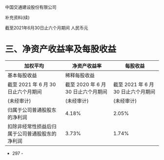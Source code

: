中国交通建设股份有限公司

补充资料(续)

截至2021年6月30日止六个月期间 人民币元

# 三、净资产收益率及每股收益

|加权平均|净资产收益率|每股收益|
|---|---|---|
|基本每股收益|稀释每股收益| |
|截至 2021 年 6 月 30 日止六个月期间|截至 2020 年 6 月 30 日止六个月期间|截至 2021 年 6 月 30 日止六个月期间|截至 2020 年 6 月 30 日止六个月期间|截至 2021 年 6 月 30 日止六个月期间|截至 2020 年 6 月 30 日止六个月期间|
|(未经审计)|(未经审计)|(未经审计)|(未经审计)|(未经审计)|(未经审计)|
|归属于公司普通股股东的净利润|4.18%|2.05%|0.56|0.25|0.56|0.25|
|扣除非经常性损益后归属于公司普通股股东的净利润|3.73%|1.74%|0.50|0.21|0.50|0.21|

- 297 -